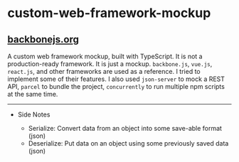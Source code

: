# custom-web-framework-mockup

## [backbonejs.org](https://backbonejs.org/)

A custom web framework mockup, built with TypeScript. It is not a production-ready framework. It is just a mockup. `backbone.js`, `vue.js`, `react.js`, and other frameworks are used as a reference. I tried to implement some of their features. I also used `json-server` to mock a REST API, `parcel` to bundle the project, `concurrently` to run multiple npm scripts at the same time.

---

- Side Notes

  - Serialize: Convert data from an object into some save-able format (json)
  - Deserialize: Put data on an object using some previously saved data (json)
